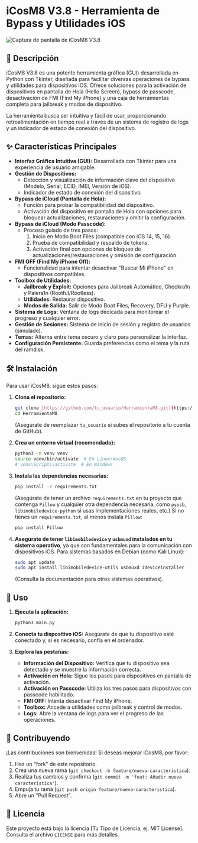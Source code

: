 # iCosM8 V3.8 - Herramienta de Bypass y Utilidades iOS

![Captura de pantalla de iCosM8 V3.8](/assets/img.png)

## 🚀 Descripción

iCosM8 V3.8 es una potente herramienta gráfica (GUI) desarrollada en Python con Tkinter, diseñada para facilitar diversas operaciones de bypass y utilidades para dispositivos iOS. Ofrece soluciones para la activación de dispositivos en pantalla de Hola (Hello Screen), bypass de passcode, desactivación de FMI (Find My iPhone) y una caja de herramientas completa para jailbreak y modos de dispositivo.

La herramienta busca ser intuitiva y fácil de usar, proporcionando retroalimentación en tiempo real a través de un sistema de registro de logs y un indicador de estado de conexión del dispositivo.

## ✨ Características Principales

* **Interfaz Gráfica Intuitiva (GUI):** Desarrollada con Tkinter para una experiencia de usuario amigable.
* **Gestión de Dispositivos:**
    * Detección y visualización de información clave del dispositivo (Modelo, Serial, ECID, IMEI, Versión de iOS).
    * Indicador de estado de conexión del dispositivo.
* **Bypass de iCloud (Pantalla de Hola):**
    * Función para probar la compatibilidad del dispositivo.
    * Activación del dispositivo en pantalla de Hola con opciones para bloquear actualizaciones, restauraciones y omitir la configuración.
* **Bypass de iCloud (Modo Passcode):**
    * Proceso guiado de tres pasos:
        1.  Inicio en Modo Boot Files (compatible con iOS 14, 15, 16).
        2.  Prueba de compatibilidad y respaldo de tokens.
        3.  Activación final con opciones de bloqueo de actualizaciones/restauraciones y omisión de configuración.
* **FMI OFF (Find My iPhone Off):**
    * Funcionalidad para intentar desactivar "Buscar Mi iPhone" en dispositivos compatibles.
* **Toolbox de Utilidades:**
    * **Jailbreak y Exploit:** Opciones para Jailbreak Automático, Checkra1n y Palera1n (Rootful/Rootless).
    * **Utilidades:** Restaurar dispositivo.
    * **Modos de Salida:** Salir de Modo Boot Files, Recovery, DFU y Purple.
* **Sistema de Logs:** Ventana de logs dedicada para monitorear el progreso y cualquier error.
* **Gestión de Sesiones:** Sistema de inicio de sesión y registro de usuarios (simulado).
* **Temas:** Alterna entre tema oscuro y claro para personalizar la interfaz.
* **Configuración Persistente:** Guarda preferencias como el tema y la ruta del ramdisk.

## 🛠️ Instalación

Para usar iCosM8, sigue estos pasos:

1.  **Clona el repositorio:**
    ```bash
    git clone [https://github.com/tu_usuario/HerramientaM8.git](https://github.com/tu_usuario/HerramientaM8.git)
    cd HerramientaM8
    ```
    (Asegúrate de reemplazar `tu_usuario` si subes el repositorio a tu cuenta de GitHub).

2.  **Crea un entorno virtual (recomendado):**
    ```bash
    python3 -m venv venv
    source venv/bin/activate  # En Linux/macOS
    # venv\Scripts\activate  # En Windows
    ```

3.  **Instala las dependencias necesarias:**
    ```bash
    pip install -r requirements.txt
    ```
    (Asegúrate de tener un archivo `requirements.txt` en tu proyecto que contenga `Pillow` y cualquier otra dependencia necesaria, como `pyusb`, `libimobiledevice-python` si usas implementaciones reales, etc.)
    Si no tienes un `requirements.txt`, al menos instala `Pillow`:
    ```bash
    pip install Pillow
    ```

4.  **Asegúrate de tener `libimobiledevice` y `usbmuxd` instalados en tu sistema operativo**, ya que son fundamentales para la comunicación con dispositivos iOS. Para sistemas basados en Debian (como Kali Linux):
    ```bash
    sudo apt update
    sudo apt install libimobiledevice-utils usbmuxd ideviceinstaller
    ```
    (Consulta la documentación para otros sistemas operativos).

## 🚀 Uso

1.  **Ejecuta la aplicación:**
    ```bash
    python3 main.py
    ```

2.  **Conecta tu dispositivo iOS:** Asegúrate de que tu dispositivo esté conectado y, si es necesario, confía en el ordenador.

3.  **Explora las pestañas:**
    * **Información del Dispositivo:** Verifica que tu dispositivo sea detectado y se muestre la información correcta.
    * **Activación en Hola:** Sigue los pasos para dispositivos en pantalla de activación.
    * **Activación en Passcode:** Utiliza los tres pasos para dispositivos con passcode habilitado.
    * **FMI OFF:** Intenta desactivar Find My iPhone.
    * **Toolbox:** Accede a utilidades como jailbreak y control de modos.
    * **Logs:** Abre la ventana de logs para ver el progreso de las operaciones.

## 🤝 Contribuyendo

¡Las contribuciones son bienvenidas! Si deseas mejorar iCosM8, por favor:

1.  Haz un "fork" de este repositorio.
2.  Crea una nueva rama (`git checkout -b feature/nueva-caracteristica`).
3.  Realiza tus cambios y confirma (`git commit -m 'feat: Añadir nueva característica'`).
4.  Empuja tu rama (`git push origin feature/nueva-caracteristica`).
5.  Abre un "Pull Request".

## 📄 Licencia

Este proyecto está bajo la licencia [Tu Tipo de Licencia, ej. MIT License]. Consulta el archivo `LICENSE` para más detalles.
